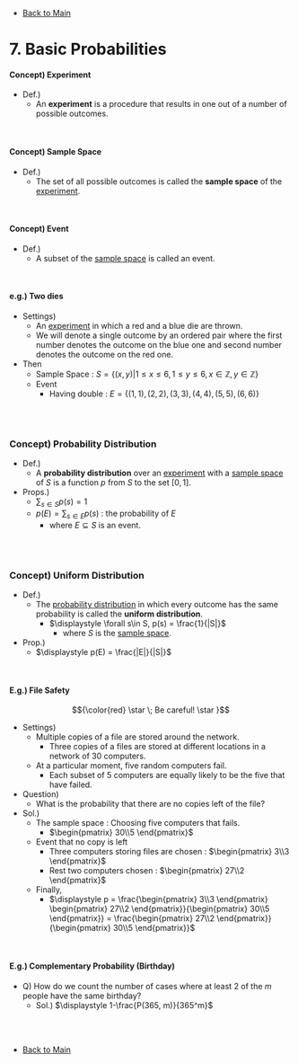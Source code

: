 - [Back to Main](../main.md)

# 7. Basic Probabilities
#### Concept) Experiment
- Def.)
  - An **experiment** is a procedure that results in one out of a number of possible outcomes.

<br>

#### Concept) Sample Space
- Def.)
  - The set of all possible outcomes is called the **sample space** of the [experiment](#concept-experiment).

<br>

#### Concept) Event
- Def.)
  - A subset of the [sample space](#concept-sample-space) is called an event.

<br>

#### e.g.) Two dies
- Settings)
  - An [experiment](#concept-experiment) in which a red and a blue die are thrown.
  - We will denote a single outcome by an ordered pair where the first number denotes the outcome on the blue one and second number denotes the outcome on the red one.
- Then
  - Sample Space : $`S = \{(x,y)|1\le x\le 6, 1\le y\le 6, x\in\mathbb{Z}, y\in\mathbb{Z} \}`$
  - Event
    - Having double : $`E = \{(1,1), (2,2), (3,3), (4,4), (5,5), (6,6) \}`$

<br><br>

### Concept) Probability Distribution
- Def.)
  - A **probability distribution** over an [experiment](#concept-experiment) with a [sample space](#concept-sample-space) of $`S`$ is a function $`p`$ from $`S`$ to the set $`[0, 1]`$.
- Props.)
  - $`\displaystyle \sum_{s\in S} p(s) = 1`$
  - $`\displaystyle p(E) =  \sum_{s\in E} p(s)`$ : the probability of $`E`$
    - where $`E \subseteq S`$ is an event.

<br><br>

### Concept) Uniform Distribution
- Def.)
  - The [probability distribution](#concept-probability-distribution) in which every outcome has the same probability is called the **uniform distribution**.
    - $`\displaystyle \forall s\in S, p(s) = \frac{1}{|S|}`$
      - where $`S`$ is the [sample space](#concept-sample-space).
- Prop.)
  - $`\displaystyle p(E) = \frac{|E|}{|S|}`$

<br>

#### E.g.) File Safety 
$${\color{red} \star \; Be careful! \star }$$
- Settings)
  - Multiple copies of a file are stored around the network.
    - Three copies of a files are stored at different locations in a network of 30 computers.
  - At a particular moment, five random computers fail.
    - Each subset of 5 computers are equally likely to be the five that have failed. 
- Question) 
  - What is the probability that there are no copies left of the file?
- Sol.)
  - The sample space : Choosing five computers that fails.
    - $`\begin{pmatrix} 30\\5 \end{pmatrix}`$
  - Event that no copy is left
    - Three computers storing files are chosen : $`\begin{pmatrix} 3\\3 \end{pmatrix}`$
    - Rest two computers chosen : $`\begin{pmatrix} 27\\2 \end{pmatrix}`$
  - Finally,
    - $`\displaystyle p = \frac{\begin{pmatrix} 3\\3 \end{pmatrix} \begin{pmatrix} 27\\2 \end{pmatrix}}{\begin{pmatrix} 30\\5 \end{pmatrix}} = \frac{\begin{pmatrix} 27\\2 \end{pmatrix}}{\begin{pmatrix} 30\\5 \end{pmatrix}}`$

<br>

#### E.g.) Complementary Probability (Birthday)
- Q) How do we count the number of cases where at least 2 of the $`m`$ people have the same birthday?
  - Sol.) $`\displaystyle 1-\frac{P(365, m)}{365^m}`$




<br><br>

- [Back to Main](../main.md)